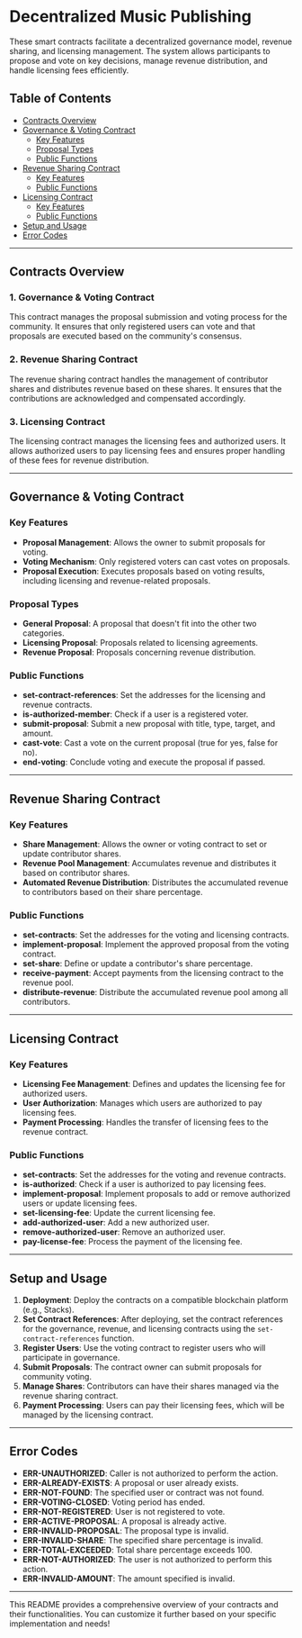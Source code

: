 # Decentralized Music Publishing

These smart contracts facilitate a decentralized governance model, revenue sharing, and licensing management. The system allows participants to propose and vote on key decisions, manage revenue distribution, and handle licensing fees efficiently.

## Table of Contents

- [Contracts Overview](#contracts-overview)
- [Governance & Voting Contract](#governance--voting-contract)
  - [Key Features](#key-features)
  - [Proposal Types](#proposal-types)
  - [Public Functions](#public-functions)
- [Revenue Sharing Contract](#revenue-sharing-contract)
  - [Key Features](#key-features)
  - [Public Functions](#public-functions)
- [Licensing Contract](#licensing-contract)
  - [Key Features](#key-features)
  - [Public Functions](#public-functions)
- [Setup and Usage](#setup-and-usage)
- [Error Codes](#error-codes)

---

## Contracts Overview

### 1. Governance & Voting Contract
This contract manages the proposal submission and voting process for the community. It ensures that only registered users can vote and that proposals are executed based on the community's consensus.

### 2. Revenue Sharing Contract
The revenue sharing contract handles the management of contributor shares and distributes revenue based on these shares. It ensures that the contributions are acknowledged and compensated accordingly.

### 3. Licensing Contract
The licensing contract manages the licensing fees and authorized users. It allows authorized users to pay licensing fees and ensures proper handling of these fees for revenue distribution.

---

## Governance & Voting Contract

### Key Features

- **Proposal Management**: Allows the owner to submit proposals for voting.
- **Voting Mechanism**: Only registered voters can cast votes on proposals.
- **Proposal Execution**: Executes proposals based on voting results, including licensing and revenue-related proposals.

### Proposal Types

- **General Proposal**: A proposal that doesn't fit into the other two categories.
- **Licensing Proposal**: Proposals related to licensing agreements.
- **Revenue Proposal**: Proposals concerning revenue distribution.

### Public Functions

- **set-contract-references**: Set the addresses for the licensing and revenue contracts.
- **is-authorized-member**: Check if a user is a registered voter.
- **submit-proposal**: Submit a new proposal with title, type, target, and amount.
- **cast-vote**: Cast a vote on the current proposal (true for yes, false for no).
- **end-voting**: Conclude voting and execute the proposal if passed.

---

## Revenue Sharing Contract

### Key Features

- **Share Management**: Allows the owner or voting contract to set or update contributor shares.
- **Revenue Pool Management**: Accumulates revenue and distributes it based on contributor shares.
- **Automated Revenue Distribution**: Distributes the accumulated revenue to contributors based on their share percentage.

### Public Functions

- **set-contracts**: Set the addresses for the voting and licensing contracts.
- **implement-proposal**: Implement the approved proposal from the voting contract.
- **set-share**: Define or update a contributor's share percentage.
- **receive-payment**: Accept payments from the licensing contract to the revenue pool.
- **distribute-revenue**: Distribute the accumulated revenue pool among all contributors.

---

## Licensing Contract

### Key Features

- **Licensing Fee Management**: Defines and updates the licensing fee for authorized users.
- **User Authorization**: Manages which users are authorized to pay licensing fees.
- **Payment Processing**: Handles the transfer of licensing fees to the revenue contract.

### Public Functions

- **set-contracts**: Set the addresses for the voting and revenue contracts.
- **is-authorized**: Check if a user is authorized to pay licensing fees.
- **implement-proposal**: Implement proposals to add or remove authorized users or update licensing fees.
- **set-licensing-fee**: Update the current licensing fee.
- **add-authorized-user**: Add a new authorized user.
- **remove-authorized-user**: Remove an authorized user.
- **pay-license-fee**: Process the payment of the licensing fee.

---

## Setup and Usage

1. **Deployment**: Deploy the contracts on a compatible blockchain platform (e.g., Stacks).
2. **Set Contract References**: After deploying, set the contract references for the governance, revenue, and licensing contracts using the `set-contract-references` function.
3. **Register Users**: Use the voting contract to register users who will participate in governance.
4. **Submit Proposals**: The contract owner can submit proposals for community voting.
5. **Manage Shares**: Contributors can have their shares managed via the revenue sharing contract.
6. **Payment Processing**: Users can pay their licensing fees, which will be managed by the licensing contract.

---

## Error Codes

- **ERR-UNAUTHORIZED**: Caller is not authorized to perform the action.
- **ERR-ALREADY-EXISTS**: A proposal or user already exists.
- **ERR-NOT-FOUND**: The specified user or contract was not found.
- **ERR-VOTING-CLOSED**: Voting period has ended.
- **ERR-NOT-REGISTERED**: User is not registered to vote.
- **ERR-ACTIVE-PROPOSAL**: A proposal is already active.
- **ERR-INVALID-PROPOSAL**: The proposal type is invalid.
- **ERR-INVALID-SHARE**: The specified share percentage is invalid.
- **ERR-TOTAL-EXCEEDED**: Total share percentage exceeds 100.
- **ERR-NOT-AUTHORIZED**: The user is not authorized to perform this action.
- **ERR-INVALID-AMOUNT**: The amount specified is invalid.

---

This README provides a comprehensive overview of your contracts and their functionalities. You can customize it further based on your specific implementation and needs!
